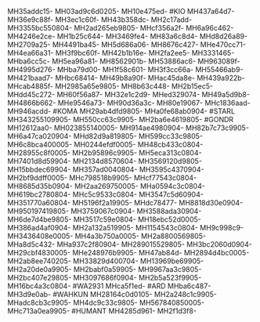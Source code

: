 MH35addc15-
MH03ad9c6d0205-
MH10e475ed-
#KIO
MH437a64d7-
MH36e9c88f-
MH3ec1c60f-
MH43b358dc-
MH2c17add-
MH3355bc550804-
MH2ad265eb9805-
MHcf356a2f-
MH6a96c462-
MH4246e2ce-
MH1b25c644-
MH3469fe4-
MH83a6c8d4-
MHd8d26a89-
MH2709a25-
MH4491ba45-
MH5d686a06-
MH8676c427-
MHe470cc71-
MH4ea66a31-
MH3f9bc60f-
MH42b1b16e-
MH2fa2ee5-
MH3331465-
MHba6cc5c-
MH5ea96a81-
MH8562901b-
MH53886ac6-
MH963089f-
MH4995d276-
MHba79d00-
MH1f58c601-
MH3f3cc66a-
MH55466ab9-
MH421baad7-
MHbc68414-
MH49b8a90f-
MHac45da8e-
MH439a922b-
MHcab4885f-
MH2985a65e9805-
MH8b63c448-
MH2b15ec5-
MHdd45c272-
MH60f56a87-
MH32e1c2d9-
MHed329074-
MH49a5d9b8-
MH4866b662-
MHe9546a73-
MH90d36a3c-
MH80e19067-
MHc1836aad-
MH946acdd-
#KOMA
MH29ab4dfd9805-
MHa0fe68ab0904-
#STARL
MH343255109905-
MH550cc63c9905-
MH2ba6e4619805-
#GONDR
MH12612aa0-
MH023855140005-
MH914ae4980904-
MH82b7c73c9905-
MH6a47ca020904-
MHd82d9a819805-
MH599cc33c9805-
MH6c8bca400005-
MH0244efdf0005-
MH48cb433c0804-
MH28955c8f0005-
MH2b95896c9905-
MH5eca313c0804-
MH7401d8d59904-
MH2134d8570604-
MH3569120d9805-
MH15bbdec69904-
MH357ad0040804-
MH3595c4370904-
MH2bf9ddff0005-
MHc798518b9905-
MHcf77543c0804-
MH8685d35b0904-
MH2aa269750005-
MHa0594c3c0804-
MH619bc2780804-
MHc5c9533c0804-
MH3547c5d60904-
MH351770a60804-
MH5196f2a19905-
MHdc78477-
MH8818d30e0904-
MH950197419805-
MH3759067c0904-
MH3588ada30904-
MH6de7d4be9805-
MH3517c59e0804-
MH18ebc52d0005-
MH386ad4af0904-
MH2a132a519905-
MH1154543c0804-
MH9c998c9-
MH3436408e0005-
MH4a3b750a0005-
MH2a8800569805-
MHa8d5c432-
MHa937c2f80904-
MH289015529805-
MH3bc2060d0904-
MH29cbf4830005-
MHe248976b9905-
MH47ab84d-
MH2894d4bc0005-
MH2ab8ee740205-
MH33829d400704-
MH13969be69905-
MH2a20de0a9905-
MH2babf0a59905-
MH9967aa3c9805-
MH2bc407e29805-
MH3097686f0904-
MH2b5a523f9905-
MH16bc4a3c0804-
#WA2931
MHca5f1ed-
#ARD
MHba6c487-
MH3d9e0ab-
#WAHKUN
MH28164c0d0105-
MH2a248c1c9905-
MHadc8cb3c9905-
MH4dc9c33c9805-
MH567840850005-
MHc713a0ea9905-
#HUMANT
MH4285d961-
MH2f1d3f8-